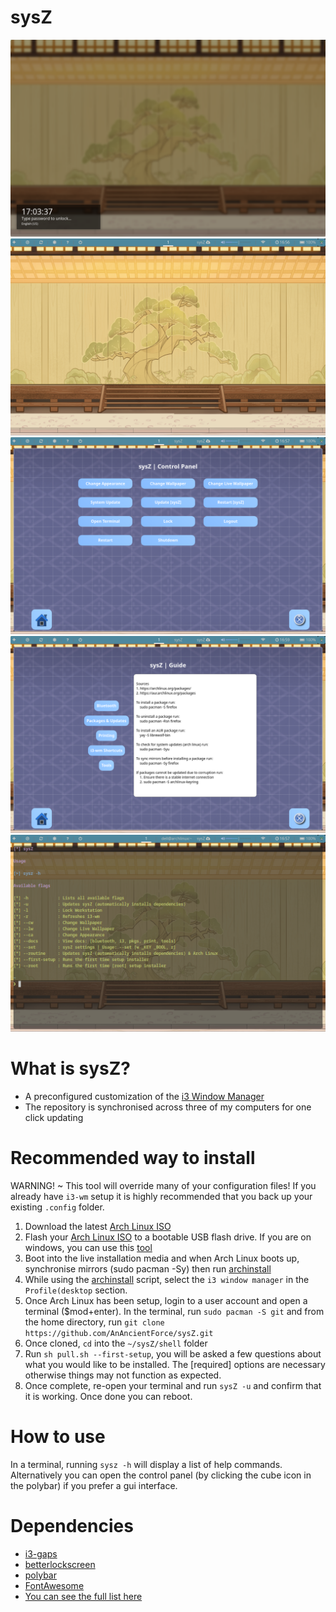 # sysZ
![lock](screenshots/lock.png)
![blank_workspace](screenshots/blank_workspace.png)
![control_panel](screenshots/control_panel.png)
![guide](screenshots/guide.png)
![terminal_help](screenshots/terminal_help.png)

# What is sysZ?
* A preconfigured customization of the  [i3 Window Manager](https://github.com/Airblader/i3)
* The repository is synchronised across three of my computers for one click updating

# Recommended way to install
WARNING! ~ This tool will override many of your configuration files! If you already have `i3-wm` setup it is highly recommended that you back up your existing `.config` folder. 
1. Download the latest [Arch Linux ISO](https://archlinux.org/download/)
2. Flash your [Arch Linux ISO](https://archlinux.org/download/) to a bootable USB flash drive. If you are on windows, you can use this [tool](https://rufus.ie/en/)
3. Boot into the live installation media and when Arch Linux boots up, synchronise mirrors (sudo pacman -Sy) then run [archinstall](https://github.com/archlinux/archinstall)
4. While using the [archinstall](https://github.com/archlinux/archinstall) script, select the `i3 window manager` in the `Profile(desktop` section.
5. Once Arch Linux has been setup, login to a user account and open a terminal ($mod+enter). In the terminal, run `sudo pacman -S git` and from the home directory, run `git clone https://github.com/AnAncientForce/sysZ.git`
6. Once cloned, `cd` into the `~/sysZ/shell` folder
7. Run `sh pull.sh --first-setup`, you will be asked a few questions about what you would like to be installed. The [required] options are necessary otherwise things may not function as expected.
8.  Once complete, re-open your terminal and run `sysZ -u` and confirm that it is working. Once done you can reboot.

# How to use
In a terminal, running `sysz -h` will display a list of help commands. Alternatively you can open the control panel (by clicking the cube icon in the polybar) if you prefer a gui interface.

# Dependencies
- [i3-gaps](https://github.com/Airblader/i3)
- [betterlockscreen](https://github.com/betterlockscreen/betterlockscreen)
- [polybar](https://github.com/jaagr/polybar)
- [FontAwesome](https://github.com/FortAwesome/Font-Awesome)
- [You can see the full list here](https://github.com/AnAncientForce/sysZ/blob/main/shell/pull.sh)
